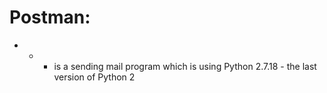 # Postman:
- - - is a sending mail program which is using Python 2.7.18 - the last version of Python 2
